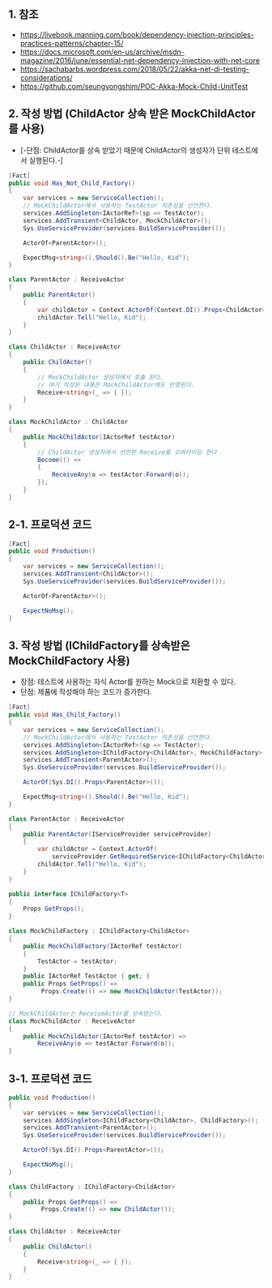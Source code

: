 ## 1. 참조
- https://livebook.manning.com/book/dependency-injection-principles-practices-patterns/chapter-15/
- https://docs.microsoft.com/en-us/archive/msdn-magazine/2016/june/essential-net-dependency-injection-with-net-core
- https://sachabarbs.wordpress.com/2018/05/22/akka-net-di-testing-considerations/
- https://github.com/seungyongshim/POC-Akka-Mock-Child-UnitTest

## 2. 작성 방법 (ChildActor 상속 받은 MockChildActor를 사용)
- [-단점: ChildActor를 상속 받았기 때문에 ChildActor의 생성자가 단위 테스트에서 실행된다.-]
```csharp
[Fact]
public void Has_Not_Child_Factory()
{
    var services = new ServiceCollection();
    // MockChildActor에서 사용하는 TestActor 의존성을 선언한다.
    services.AddSingleton<IActorRef>(sp => TestActor);
    services.AddTransient<ChildActor, MockChildActor>();
    Sys.UseServiceProvider(services.BuildServiceProvider());

    ActorOf<ParentActor>();

    ExpectMsg<string>().Should().Be("Hello, Kid");
}
```
```csharp
class ParentActor : ReceiveActor
{
    public ParentActor()
    {
        var childActor = Context.ActorOf(Context.DI().Props<ChildActor>());
        childActor.Tell("Hello, Kid");
    }
}
```
```csharp
class ChildActor : ReceiveActor
{
    public ChildActor()
    {
        // MockChildActor 생성자에서 호출 된다.
        // 여기 작성된 내용은 MockChildActor에도 반영된다.
        Receive<string>(_ => { });
    }
}
```
```csharp
class MockChildActor : ChildActor
{
    public MockChildActor(IActorRef testActor)
    {
        // ChildActor 생성자에서 선언한 Receive를 오버라이딩 한다
        Become(() =>
        {
            ReceiveAny(o => testActor.Forward(o));
        });
    }
}
```

## 2-1. 프로덕션 코드
```csharp
[Fact]
public void Production()
{
    var services = new ServiceCollection();
    services.AddTransient<ChildActor>();
    Sys.UseServiceProvider(services.BuildServiceProvider());

    ActorOf<ParentActor>();

    ExpectNoMsg();
}
```
## 3. 작성 방법 (IChildFactory<T>를 상속받은 MockChildFactory 사용)
- 장점: 테스트에 사용하는 자식 Actor를 원하는 Mock으로 치환할 수 있다.
- 단점: 제품에 작성해야 하는 코드가 증가한다.
```csharp
[Fact]
public void Has_Child_Factory()
{
    var services = new ServiceCollection();
    // MockChildActor에서 사용하는 TestActor 의존성을 선언한다.
    services.AddSingleton<IActorRef>(sp => TestActor);
    services.AddSingleton<IChildFactory<ChildActor>, MockChildFactory>();
    services.AddTransient<ParentActor>();
    Sys.UseServiceProvider(services.BuildServiceProvider());

    ActorOf(Sys.DI().Props<ParentActor>());

    ExpectMsg<string>().Should().Be("Hello, Kid");
}
```
```csharp
class ParentActor : ReceiveActor
{
    public ParentActor(IServiceProvider serviceProvider)
    {
        var childActor = Context.ActorOf(
            serviceProvider.GetRequiredService<IChildFactory<ChildActor>>().GetProps());
        childActor.Tell("Hello, Kid");
    }
}
```
```csharp
public interface IChildFactory<T>
{
    Props GetProps();
}
```
```csharp
class MockChildFactory : IChildFactory<ChildActor>
{
    public MockChildFactory(IActorRef testActor)
    {
        TestActor = testActor;
    }
    public IActorRef TestActor { get; }
    public Props GetProps() =>
         Props.Create(() => new MockChildActor(TestActor));
}
```
```csharp
// MockChildActor는 ReceiveActor를 상속받는다.
class MockChildActor : ReceiveActor
{
    public MockChildActor(IActorRef testActor) => 
        ReceiveAny(o => testActor.Forward(o));
}
```

## 3-1. 프로덕션 코드
```csharp
public void Production()
{
    var services = new ServiceCollection();
    services.AddSingleton<IChildFactory<ChildActor>, ChildFactory>();
    services.AddTransient<ParentActor>();
    Sys.UseServiceProvider(services.BuildServiceProvider());

    ActorOf(Sys.DI().Props<ParentActor>());

    ExpectNoMsg();
}
```
```csharp
class ChildFactory : IChildFactory<ChildActor>
{
    public Props GetProps() =>
         Props.Create(() => new ChildActor());
}
```
```csharp
class ChildActor : ReceiveActor
{
    public ChildActor()
    {
        Receive<string>(_ => { });
    }
}
```
